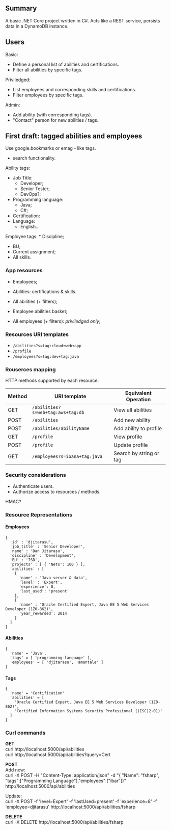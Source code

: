 ## Summary

A basic .NET Core project written in C#. Acts like a REST service, persists data in a DynamoDB instance.

## Users

Basic:
  * Define a personal list of abilities and certifications.
  * Filter all abilities by specific tags.

Priviledged:
  * List employees and corresponding skills and certifications.
  * Filter employees by specific tags.

Admin:
  * Add ability (with corresponding tags).
  * "Contact" person for new abilities / tags.


## First draft: tagged abilities and employees

Use google.bookmarks or emag - like tags.
+ search functionality.

Ability tags:
  * Job Title:
    * Developer;
    * Senior Tester;
    * DevOps?;
  * Programming language:
    * Java;
    * C#;
  * Certification:
  * Language:
    * English...

Employee tags:
    * Discipline;
  * BU;
  * Current assignment;
  * All skills.

### App resources

* Employees;
* Abilities: certifications & skills.

* All abilities (+ filters);
<!-- * One ability + details (level / experience / last used); -->
* Employee abilities basket;
<!-- * One basket ability + editable details (level / experience / last used); -->
* All employees (+ filters): *priviledged only*;
<!-- * New ability *admin only*. -->


### Resources URI templates

* `/abilities?s=tag:cloud+web+app`
* `/profile`
* `/employees?s=tag:dev+tag:java`


### Rouserces mapping
HTTP methods supported by each resource.

| Method | URI template | Equivalent Operation |
|--------|--------------|----------------------|
| GET    | `/abilities?s=web+tag:aws+tag:db` | View all abilities |
| POST   | `/abilities` | Add new ability |
| POST   | `/abilities/abilityName` | Add ability to profile |
| GET    | `/profile` | View profile |
| POST   | `/profile` | Update profile |
| GET    | `/employees?s=ioana+tag:java` | Search by string or tag |


### Security considerations

* Authenticate users.
* Authorize access to resources / methods.

HMAC?


### Resource Representations


#### Employees

```
{
  'id' : 'djitarasu',
  'job_title' : 'Senior Developer',
  'name' : 'Dan Jitarasu',
  'discipline' : 'Development',
  'BU' : 'ISD',
  'projects' : [ { 'Nets': 100 } ],
  'abilities' : [ 
    {
      'name' : 'Java server & data',
      'level' : 'Expert',
      'experience': 8,
      'last_used': 'present'
    }, 
    {
      'name' : 'Oracle Certified Expert, Java EE 5 Web Services Developer (1Z0-862)',
      'year_rewarded': 2014
    }
  ]
}

```

#### Abilities

```
{
  'name' = 'Java',
  'tags' = [ 'programming-language' ],
  'employees' = [ 'djitarasu', 'amantale' ]
}
```

#### Tags

```
{
  'name' = 'Certification'
  'abilities' = [
    'Oracle Certified Expert, Java EE 5 Web Services Developer (1Z0-862)',
    'Certified Information Systems Security Professional ((ISC)2-01)'
  ]
}
```


### Curl commands

**GET**  
curl http://localhost:5000/api/abilities  
curl http://localhost:5000/api/abilities?query=Cert

**POST**  
Add new:  
curl -X POST -H "Content-Type: application/json" -d "{ \"Name\": \"fsharp\", \"tags\":[\"Programming Language\"],\"employees\":[\"ibar\"]}" http://localhost:5000/api/abilities

Update:  
curl -X POST -f 'level=Expert' -f 'lastUsed=present' -f 'experience=8' -f 'employee=djitarasu' http://localhost:5000/api/abilities/fsharp

**DELETE**  
curl -X DELETE http://localhost:5000/api/abilities/fsharp


